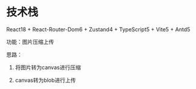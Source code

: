 # 技术栈

React18 + React-Router-Dom6 + Zustand4 + TypeScript5 + Vite5 + Antd5

功能：图片压缩上传

思路：

1. 将图片转为canvas进行压缩

2. canvas转为blob进行上传
